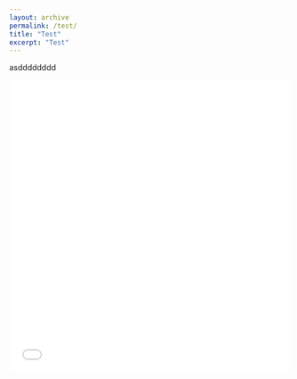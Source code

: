 ```yaml
---
layout: archive
permalink: /test/
title: "Test"
excerpt: "Test"
---
```

asdddddddd

<iframe id="igraph" scrolling="no" style="border:none;" seamless="seamless" src="../files/fig_male_emp_and_pop_by_age.embed" height="525" width="100%"></iframe>





